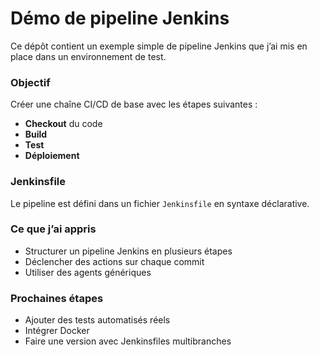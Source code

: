# Démo de pipeline Jenkins

Ce dépôt contient un exemple simple de pipeline Jenkins que j’ai mis en place dans un environnement de test.

### Objectif

Créer une chaîne CI/CD de base avec les étapes suivantes :
- **Checkout** du code
- **Build**
- **Test**
- **Déploiement**

### Jenkinsfile

Le pipeline est défini dans un fichier `Jenkinsfile` en syntaxe déclarative.

### Ce que j’ai appris

- Structurer un pipeline Jenkins en plusieurs étapes
- Déclencher des actions sur chaque commit
- Utiliser des agents génériques

### Prochaines étapes

- Ajouter des tests automatisés réels
- Intégrer Docker
- Faire une version avec Jenkinsfiles multibranches
